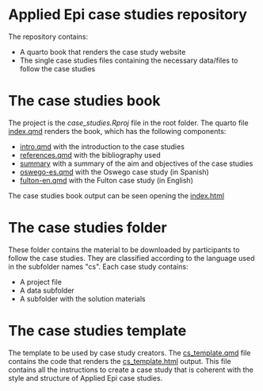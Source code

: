 # Applied Epi case studies repository
The repository contains:
* A quarto book that renders the case study website
* The single case studies files containing the necessary data/files to follow the case studies
# The case studies book
The project is the *case_studies.Rproj* file in the root folder. The quarto file [index.qmd](./index.qmd) renders the book, which has the following components:
* [intro.qmd](./pages/intro.qmd) with the introduction to the case studies
* [references.qmd](./pages/references.qmd) with the bibliography used
* [summary](./pages/summary.qmd) with a summary of the aim and objectives of the case studies
* [oswego-es.qmd](./pages/oswego-es.qmd) with the Oswego case study (in Spanish)
* [fulton-en.qmd](./pages/fulton-en.qmd) with the Fulton case study (in English)

The case studies book output can be seen opening the [index.html](./_book/index.html) 

# The case studies folder
These folder contains the material to be downloaded by participants to follow the case studies. They are classified according to the language used in the subfolder names "cs". Each case study contains:
* A project file
* A data subfolder
* A subfolder with the solution materials

# The case studies template
The template to be used by case study creators. The [cs_template.qmd](./case_template/cs_template.qmd) file contains the code that renders the [cs_template.html](./case_template/cs_template.html) output. This file contains all the instructions to create a case study that is coherent with the style and structure of Applied Epi case studies.
